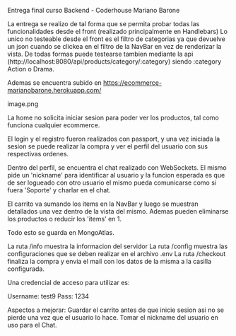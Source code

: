 Entrega final curso Backend - Coderhouse
Mariano Barone

La entrega se realizo de tal forma que se permita probar todas las funcionalidades desde el front (realizado principalmente en Handlebars)
Lo unico no testeable desde el front es el filtro de categorias ya que devuelve un json cuando se clickea en el filtro de la NavBar en vez de renderizar la vista. De todas formas puede testearse tambien mediante la api (http://localhost:8080/api/products/category/:category) siendo :category Action o Drama.

Ademas se encuentra subido en https://ecommerce-marianobarone.herokuapp.com/

image.png

La home no solicita iniciar sesion para poder ver los productos, tal como funciona cualquier ecommerce.

El login y el registro fueron realizados con passport, y una vez iniciada la sesion se puede realizar la compra y ver el perfil del usuario con sus respectivas ordenes.

Dentro del perfil, se encuentra el chat realizado con WebSockets. El mismo pide un 'nickname' para identificar al usuario y la funcion esperada es que de ser logueado con otro usuario el mismo pueda comunicarse como si fuera 'Soporte' y charlar en el chat.

El carrito va sumando los items en la NavBar y luego se muestran detallados una vez dentro de la vista del mismo. Ademas pueden eliminarse los productos o reducir los 'items' en 1.

Todo esto se guarda en MongoAtlas.

La ruta /info muestra la informacion del servidor
La ruta /config muestra las configuraciones que se deben realizar en el archivo .env
La ruta /checkout finaliza la compra y envia el mail con los datos de la misma a la casilla configurada. 

Una credencial de acceso para utilizar es:

Username: test9
Pass: 1234

Aspectos a mejorar:
Guardar el carrito antes de que inicie sesion asi no se pierde una vez que el usuario lo hace.
Tomar el nickname del usuario en uso para el Chat.